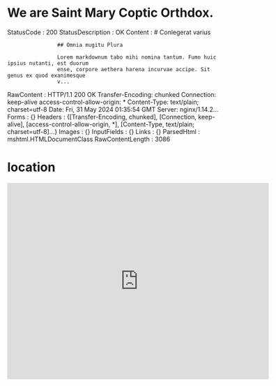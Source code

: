 # We are Saint Mary Coptic Orthdox.


StatusCode        : 200
StatusDescription : OK
Content           : # Conlegerat varius
                    
                    ## Omnia mugitu Plura
                    
                    Lorem markdownum tabo mihi nomina tantum. Fumo huic ipsius nutanti, est duorum
                    ense, corpore aethera harena incurvae accipe. Sit genus ex quod exanimesque
                    v...
RawContent        : HTTP/1.1 200 OK
                    Transfer-Encoding: chunked
                    Connection: keep-alive
                    access-control-allow-origin: *
                    Content-Type: text/plain; charset=utf-8
                    Date: Fri, 31 May 2024 01:35:54 GMT
                    Server: nginx/1.14.2...
Forms             : {}
Headers           : {[Transfer-Encoding, chunked], [Connection, keep-alive], [access-control-allow-origin, *], [Content-Type, text/plain; charset=utf-8]...}
Images            : {}
InputFields       : {}
Links             : {}
ParsedHtml        : mshtml.HTMLDocumentClass
RawContentLength  : 3086


# location 



<iframe src="https://www.google.com/maps/embed?pb=!1m14!1m8!1m3!1d11935.129689453244!2d-93.702139!3d41.5955895!3m2!1i1024!2i768!4f13.1!3m3!1m2!1s0x87ee9ef6168c7883%3A0x2837c2eec764f70e!2sSaint%20Mary%20Coptic%20Orthodox%20Church!5e0!3m2!1sen!2sus!4v1717721433687!5m2!1sen!2sus" width="600" height="450" style="border:0;" allowfullscreen="" loading="lazy" referrerpolicy="no-referrer-when-downgrade"></iframe>
